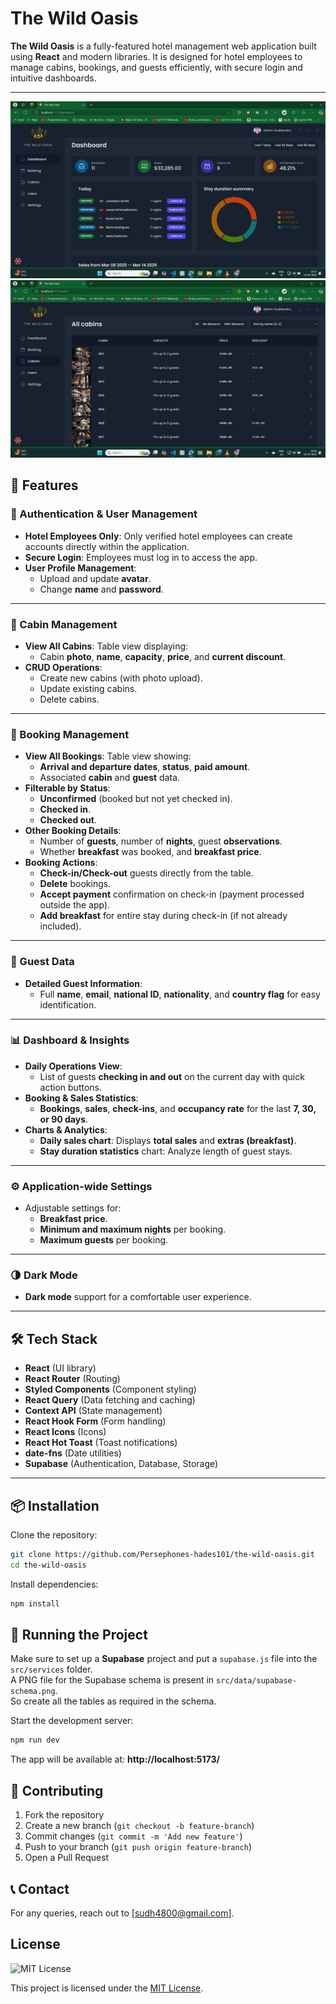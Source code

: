 # The Wild Oasis

**The Wild Oasis** is a fully-featured hotel management web application built
using **React** and modern libraries. It is designed for hotel employees to
manage cabins, bookings, and guests efficiently, with secure login and intuitive
dashboards.

---

![Dashboard Screenshot](./src/data/screenshots/dashboard.png)
![Cabins Screenshot](./src/data/screenshots/cabins.png)

## 🚀 Features

### 🔐 Authentication & User Management

- **Hotel Employees Only**: Only verified hotel employees can create accounts
  directly within the application.
- **Secure Login**: Employees must log in to access the app.
- **User Profile Management**:
  - Upload and update **avatar**.
  - Change **name** and **password**.

---

### 🏡 Cabin Management

- **View All Cabins**: Table view displaying:
  - Cabin **photo**, **name**, **capacity**, **price**, and **current
    discount**.
- **CRUD Operations**:
  - Create new cabins (with photo upload).
  - Update existing cabins.
  - Delete cabins.

---

### 📅 Booking Management

- **View All Bookings**: Table view showing:
  - **Arrival and departure dates**, **status**, **paid amount**.
  - Associated **cabin** and **guest** data.
- **Filterable by Status**:
  - **Unconfirmed** (booked but not yet checked in).
  - **Checked in**.
  - **Checked out**.
- **Other Booking Details**:
  - Number of **guests**, number of **nights**, guest **observations**.
  - Whether **breakfast** was booked, and **breakfast price**.
- **Booking Actions**:
  - **Check-in/Check-out** guests directly from the table.
  - **Delete** bookings.
  - **Accept payment** confirmation on check-in (payment processed outside the
    app).
  - **Add breakfast** for entire stay during check-in (if not already included).

---

### 🧑 Guest Data

- **Detailed Guest Information**:
  - Full **name**, **email**, **national ID**, **nationality**, and **country
    flag** for easy identification.

---

### 📊 Dashboard & Insights

- **Daily Operations View**:
  - List of guests **checking in and out** on the current day with quick action
    buttons.
- **Booking & Sales Statistics**:
  - **Bookings**, **sales**, **check-ins**, and **occupancy rate** for the last
    **7, 30, or 90 days**.
- **Charts & Analytics**:
  - **Daily sales chart**: Displays **total sales** and **extras (breakfast)**.
  - **Stay duration statistics** chart: Analyze length of guest stays.

---

### ⚙️ Application-wide Settings

- Adjustable settings for:
  - **Breakfast price**.
  - **Minimum and maximum nights** per booking.
  - **Maximum guests** per booking.

---

### 🌗 Dark Mode

- **Dark mode** support for a comfortable user experience.

---

## 🛠️ Tech Stack

- **React** (UI library)
- **React Router** (Routing)
- **Styled Components** (Component styling)
- **React Query** (Data fetching and caching)
- **Context API** (State management)
- **React Hook Form** (Form handling)
- **React Icons** (Icons)
- **React Hot Toast** (Toast notifications)
- **date-fns** (Date utilities)
- **Supabase** (Authentication, Database, Storage)

---

## 📦 Installation

Clone the repository:

```sh
git clone https://github.com/Persephones-hades101/the-wild-oasis.git
cd the-wild-oasis
```

Install dependencies:

```sh
npm install
```

## 🚀 Running the Project

Make sure to set up a **Supabase** project and put a `supabase.js` file into the
`src/services` folder.  
A PNG file for the Supabase schema is present in
`src/data/supabase-schema.png`.  
So create all the tables as required in the schema.

Start the development server:

```sh
npm run dev
```

The app will be available at: **http://localhost:5173/**

## 🤝 Contributing

1. Fork the repository
2. Create a new branch (`git checkout -b feature-branch`)
3. Commit changes (`git commit -m 'Add new feature'`)
4. Push to your branch (`git push origin feature-branch`)
5. Open a Pull Request

## 📞 Contact

For any queries, reach out to [sudh4800@gmail.com].

## License

![MIT License](https://img.shields.io/badge/License-MIT-blue.svg)

This project is licensed under the [MIT License](./LICENSE).
